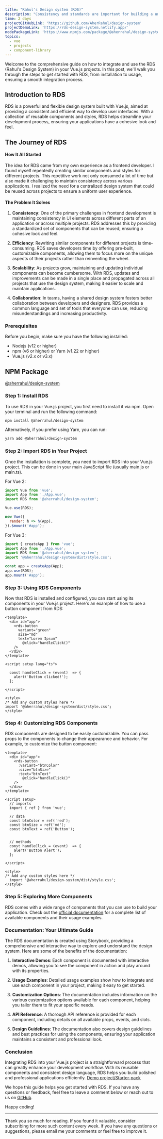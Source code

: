 ```yaml
---
title: "Rahul's Design system (RDS)"
description: "Consistency and standards are important for building a unified design language and help the user know what to expect from our product and how to use it. However, this does not mean sacrificing the user experience. In this sense, the context and needs of our users are priorities when developing our solutions."
time: 2 days
projectGitHubLink: 'https://github.com/AherRahul/design-system'
projectDemoLink: 'https://rds-design-system.netlify.app/'
nodePackageLink: 'https://www.npmjs.com/package/@aherrahul/design-system'
topics:
  - vue
  - projects
  - component-library
---
```


Welcome to the comprehensive guide on how to integrate and use the RDS (Rahul's Design System) in your Vue.js projects. In this post, we'll walk you through the steps to get started with RDS, from installation to usage, ensuring a smooth integration process.

## Introduction to RDS

RDS is a powerful and flexible design system built with Vue.js, aimed at providing a consistent and efficient way to develop user interfaces. With a collection of reusable components and styles, RDS helps streamline your development process, ensuring your applications have a cohesive look and feel.

## The Journey of RDS

#### How It All Started

The idea for RDS came from my own experience as a frontend developer. I found myself repeatedly creating similar components and styles for different projects. This repetitive work not only consumed a lot of time but also made it challenging to maintain consistency across various applications. I realized the need for a centralized design system that could be reused across projects to ensure a uniform user experience.

#### The Problem It Solves

1. **Consistency**: One of the primary challenges in frontend development is maintaining consistency in UI elements across different parts of an application or across multiple projects. RDS addresses this by providing a standardized set of components that can be reused, ensuring a cohesive look and feel.

2. **Efficiency**: Rewriting similar components for different projects is time-consuming. RDS saves developers time by offering pre-built, customizable components, allowing them to focus more on the unique aspects of their projects rather than reinventing the wheel.

3. **Scalability**: As projects grow, maintaining and updating individual components can become cumbersome. With RDS, updates and improvements can be made in a single place and propagated across all projects that use the design system, making it easier to scale and maintain applications.

4. **Collaboration**: In teams, having a shared design system fosters better collaboration between developers and designers. RDS provides a common language and set of tools that everyone can use, reducing misunderstandings and increasing productivity.

### Prerequisites

Before you begin, make sure you have the following installed:

- Nodejs (v12 or higher)
- npm (v6 or higher) or Yarn (v1.22 or higher)
- Vue.js (v2.x or v3.x)


## NPM Package

[@aherrahul/design-system](https://www.npmjs.com/package/@aherrahul/design-system)


### Step 1: Install RDS

To use RDS in your Vue.js project, you first need to install it via npm. Open your terminal and run the following command:

```bash
npm install @aherrahul/design-system

```

Alternatively, if you prefer using Yarn, you can run:
```bash
yarn add @aherrahul/design-system
```

### Step 2: Import RDS in Your Project
Once the installation is complete, you need to import RDS into your Vue.js project. This can be done in your main JavaScript file (usually main.js or main.ts).

For Vue 2:
```javascript
import Vue from 'vue';
import App from './App.vue';
import RDS from '@aherrahul/design-system';

Vue.use(RDS);

new Vue({
  render: h => h(App),
}).$mount('#app');
```

For Vue 3:

```javascript
import { createApp } from 'vue';
import App from './App.vue';
import RDS from '@aherrahul/design-system';
import '@aherrahul/design-system/dist/style.css';

const app = createApp(App);
app.use(RDS);
app.mount('#app');
```

### Step 3: Using RDS Components
Now that RDS is installed and configured, you can start using its components in your Vue.js project. Here's an example of how to use a button component from RDS:

```vue
<template>
  <div id="app">
    <rds-button
      variant="green"
      size="md"
      text="Lorem Ipsum"
        @click="handleClick()"
    />
  </div>
</template>

<script setup lang="ts">

  const handleClick = (event)  => {
    alert('Button clicked!');
  };

</script>

<style>
/* Add any custom styles here */
import '@aherrahul/design-system/dist/style.css';
</style>

```

### Step 4: Customizing RDS Components
RDS components are designed to be easily customizable. You can pass props to the components to change their appearance and behavior. For example, to customize the button component:

```vue
<template>
  <div id="app">
    <rds-button
      :variant="btnColor"
      :size="btnSize"
      :text="btnText"
        @click="handleClick()"
    />
  </div>
</template>

<script setup>
  // imports
  import { ref } from 'vue';

  // data
  const btnColor = ref('red');
  const btnSize = ref('md');
  const btnText = ref('Button');


  // methods
  const handleClick = (event)  => {
    alert('Button Alert');
  };

</script>

<style>
/* Add any custom styles here */
  import '@aherrahul/design-system/dist/style.css';
</style>
```

### Step 5: Exploring More Components
RDS comes with a wide range of components that you can use to build your application. Check out the [official documentation](https://rds-design-system.netlify.app/) for a complete list of available components and their usage examples.

### Documentation: Your Ultimate Guide
The RDS documentation is created using Storybook, providing a comprehensive and interactive way to explore and understand the design system. Here are some of the benefits of the documentation:

1. **Interactive Demos**: Each component is documented with interactive demos, allowing you to see the component in action and play around with its properties.

2. **Usage Examples**: Detailed usage examples show how to integrate and use each component in your project, making it easy to get started.

3. **Customization Options**: The documentation includes information on the various customization options available for each component, helping you tailor them to fit your specific needs.

4. **API Reference**: A thorough API reference is provided for each component, including details on all available props, events, and slots.

5. **Design Guidelines**: The documentation also covers design guidelines and best practices for using the components, ensuring your application maintains a consistent and professional look.

### Conclusion
Integrating RDS into your Vue.js project is a straightforward process that can greatly enhance your development workflow. With its reusable components and consistent design language, RDS helps you build polished and professional applications efficiently. [Demo project/Starter-pack](https://github.com/AherRahul/RDS-design-system-example)

We hope this guide helps you get started with RDS. If you have any questions or feedback, feel free to leave a comment below or reach out to us on [GitHub](https://github.com/AherRahul/design-system).

Happy coding!

---

Thank you so much for reading. If you found it valuable, consider subscribing for more such content every week. If you have any questions or suggestions, please email me your comments or feel free to improve it.